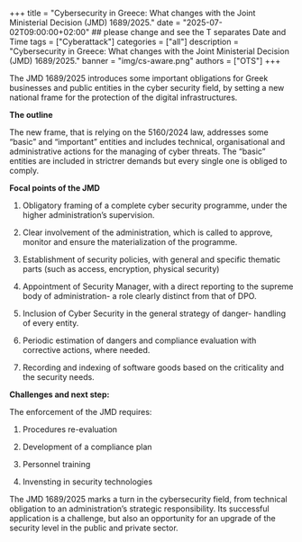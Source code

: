 +++
title = "Cybersecurity in Greece: What changes with the Joint Ministerial Decision (JMD) 1689/2025."
date = "2025-07-02T09:00:00+02:00" ## please change and see the T separates Date and Time
tags = ["Cyberattack"]
categories = ["all"]
description = "Cybersecurity in Greece: What changes with the Joint Ministerial Decision (JMD) 1689/2025."
banner = "img/cs-aware.png"
authors = ["OTS"]
+++

The JMD 1689/2025 introduces some important obligations for Greek businesses and public entities in the cyber security field, by setting a new national frame for the protection of the digital infrastructures.

**The outline**

The new frame, that is relying on the 5160/2024 law, addresses some “basic” and “important” entities and includes technical, organisational and administrative actions for the managing of cyber threats. The “basic” entities are included in strictrer demands but every single one is obliged to comply.

**Focal points of the JMD**

1. Obligatory framing of a complete cyber security programme, under the higher administration’s supervision.

2. Clear involvement of the administration, which is called to approve, monitor and ensure the materialization of the programme.

3. Establishment of security policies, with general and specific thematic parts (such as access, encryption, physical security)

4. Appointment of Security Manager, with a direct reporting to the supreme body of administration- a role clearly distinct from that of DPO.

5. Inclusion of Cyber Security in the general strategy of danger- handling of every entity.

6. Periodic estimation of dangers and compliance evaluation with corrective actions, where needed.

7. Recording and indexing of software goods based on the criticality and the security needs.

**Challenges and next step:**

The enforcement of the JMD requires:

1. Procedures re-evaluation

2. Development of a compliance plan

3. Personnel training

4. Invensting in security technologies

The JMD 1689/2025 marks a turn in the cybersecurity field, from technical obligation to an administration’s strategic responsibility. Its successful application is a challenge, but also an opportunity for an upgrade of the security level in the public and private sector.